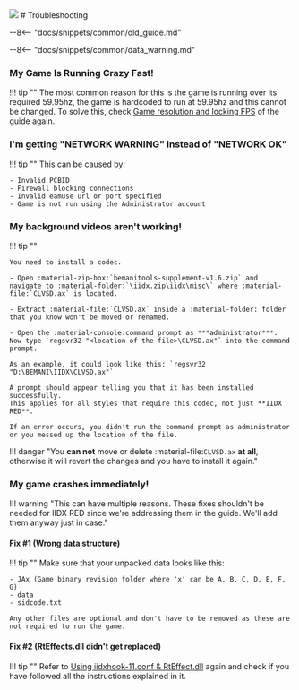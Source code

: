<img class="header-logo" src="/img/bemani/iidx/11_red/logo.webp">
# Troubleshooting

--8<-- "docs/snippets/common/old_guide.md"

--8<-- "docs/snippets/common/data_warning.md"

### My Game Is Running Crazy Fast!

!!! tip ""
    The most common reason for this is the game is running over its required 59.95hz, the game is hardcoded to run at 59.95hz and this cannot be changed. To solve this, check [Game resolution and locking FPS](setup.md#game-resolution-and-locking-fps) of the guide again.

### I'm getting "NETWORK WARNING" instead of "NETWORK OK"

!!! tip ""
    This can be caused by:

    - Invalid PCBID
    - Firewall blocking connections
    - Invalid eamuse url or port specified
    - Game is not run using the Administrator account 

### My background videos aren't working!

!!! tip ""

    You need to install a codec.
    
    - Open :material-zip-box:`bemanitools-supplement-v1.6.zip` and navigate to :material-folder:`\iidx.zip\iidx\misc\` where :material-file:`CLVSD.ax` is located.

    - Extract :material-file:`CLVSD.ax` inside a :material-folder: folder that you know won't be moved or renamed.

    - Open the :material-console:command prompt as ***administrator***. Now type `regsvr32 "<location of the file>\CLVSD.ax"` into the command prompt.

    As an example, it could look like this: `regsvr32 "D:\BEMANI\IIDX\CLVSD.ax"`

    A prompt should appear telling you that it has been installed successfully.
    This applies for all styles that require this codec, not just **IIDX RED**.

    If an error occurs, you didn't run the command prompt as administrator or you messed up the location of the file.

!!! danger "You **can not** move or delete :material-file:`CLVSD.ax` **at all**, otherwise it will revert the changes and you have to install it again."

### My game crashes immediately!

!!! warning "This can have multiple reasons. These fixes shouldn't be needed for IIDX RED since we're addressing them in the guide. We'll add them anyway just in case."

#### Fix #1 (Wrong data structure)

!!! tip ""
    Make sure that your unpacked data looks like this:

    - JAx (Game binary revision folder where 'x' can be A, B, C, D, E, F, G)
    - data
    - sidcode.txt
    
    Any other files are optional and don't have to be removed as these are not required to run the game.

#### Fix #2 (RtEffects.dll didn't get replaced)

!!! tip ""
    Refer to [Using iidxhook-11.conf & RtEffect.dll](setup.md#using-iidxhook-11conf-rteffectdll) again and check if you have followed all the instructions explained in it.